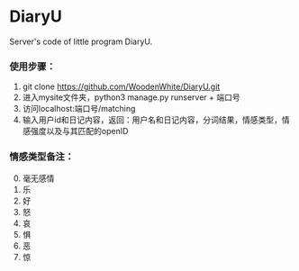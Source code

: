 # DiaryU
Server's code of little program DiaryU.

### 使用步骤：
1. git clone https://github.com/WoodenWhite/DiaryU.git
2. 进入mysite文件夹，python3 manage.py runserver + 端口号
3. 访问localhost:端口号/matching
4. 输入用户id和日记内容，返回：用户名和日记内容，分词结果，情感类型，情感强度以及与其匹配的openID

### 情感类型备注：

0. 毫无感情
1. 乐
2. 好
3. 怒
4. 哀
5. 惧
6. 恶
7. 惊
